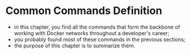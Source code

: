 # Common Commands Definition

- in this chapter, you find all the commands that form the backbone of working with Docker networks throughout a developer's career;
- you probably found most of these commands in the previous sections;
- the purpose of this chapter is to summarize them.
